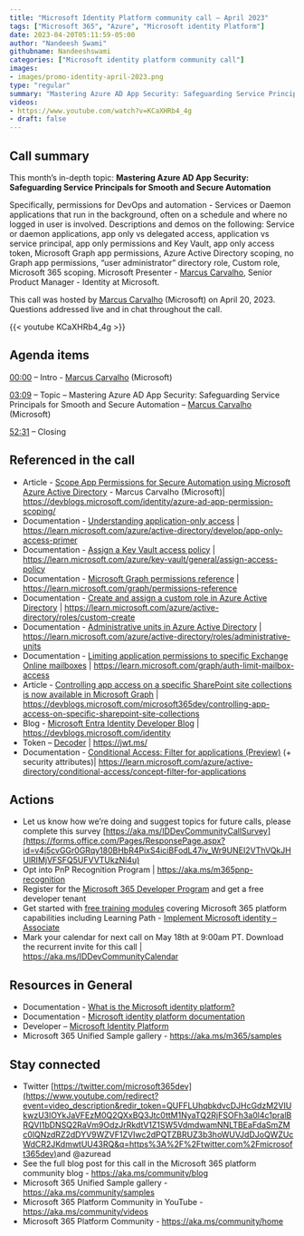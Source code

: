 ```yaml
---
title: "Microsoft Identity Platform community call – April 2023"
tags: ["Microsoft 365", "Azure", "Microsoft identity Platform"]
date: 2023-04-20T05:11:59-05:00
author: "Nandeesh Swami"
githubname: Nandeeshswami
categories: ["Microsoft identity platform community call"]
images:
- images/promo-identity-april-2023.png
type: "regular"
summary: "Mastering Azure AD App Security: Safeguarding Service Principals for Smooth and Secure Automation. Specifically, permissions for DevOps and automation - Services or Daemon applications that run in the background, Descriptions, demos and Q&A."
videos:
- https://www.youtube.com/watch?v=KCaXHRb4_4g
- draft: false
---
```


## Call summary

This month’s in-depth topic: **Mastering Azure AD App Security: Safeguarding Service Principals for Smooth and Secure Automation**

 Specifically, permissions for DevOps and automation - Services or Daemon applications that run in the background, often on a schedule and where no logged in user is involved. Descriptions and demos on the following: Service or daemon applications, app only vs delegated access, application vs service principal, app only permissions and Key Vault, app only access token, Microsoft Graph app permissions, Azure Active Directory scoping, no Graph app permissions, “user administrator” directory role, Custom role, Microsoft 365 scoping. Microsoft Presenter - [Marcus Carvalho](https://linkedin.com/in/marcusca), Senior Product Manager - Identity at Microsoft.

This call was hosted by [Marcus Carvalho](https://linkedin.com/in/marcusca) (Microsoft) on April 20, 2023. Questions addressed live and in chat throughout the call.

{{< youtube KCaXHRb4_4g >}}

## Agenda items

[00:00](https://youtu.be/KCaXHRb4_4g?t=0) – Intro - [Marcus Carvalho](https://linkedin.com/in/marcusca) (Microsoft)

[03:09](https://youtu.be/KCaXHRb4_4g?t=189) – Topic – Mastering Azure AD App Security: Safeguarding Service Principals for Smooth and Secure Automation – [Marcus Carvalho](https://linkedin.com/in/marcusca) (Microsoft)

[52:31](https://youtu.be/KCaXHRb4_4g?t=3151) – Closing

## Referenced in the call

* Article - [Scope App Permissions for Secure Automation using Microsoft Azure Active Directory](https://devblogs.microsoft.com/identity/azure-ad-app-permission-scoping/) - Marcus Carvalho (Microsoft)\| <https://devblogs.microsoft.com/identity/azure-ad-app-permission-scoping/>
* Documentation - [Understanding application-only access](https://learn.microsoft.com/azure/active-directory/develop/app-only-access-primer) \| <https://learn.microsoft.com/azure/active-directory/develop/app-only-access-primer>
* Documentation - [Assign a Key Vault access policy](https://learn.microsoft.com/azure/key-vault/general/assign-access-policy) \| <https://learn.microsoft.com/azure/key-vault/general/assign-access-policy>
* Documentation - [Microsoft Graph permissions reference](https://learn.microsoft.com/graph/permissions-reference) \| <https://learn.microsoft.com/graph/permissions-reference>
* Documentation - [Create and assign a custom role in Azure Active Directory](https://learn.microsoft.com/azure/active-directory/roles/custom-create) \| <https://learn.microsoft.com/azure/active-directory/roles/custom-create>
* Documentation - [Administrative units in Azure Active Directory](https://learn.microsoft.com/azure/active-directory/roles/administrative-units) \| <https://learn.microsoft.com/azure/active-directory/roles/administrative-units>
* Documentation - [Limiting application permissions to specific Exchange Online mailboxes](https://learn.microsoft.com/graph/auth-limit-mailbox-access) \| <https://learn.microsoft.com/graph/auth-limit-mailbox-access>
* Article - [Controlling app access on a specific SharePoint site collections is now available in Microsoft Graph](https://devblogs.microsoft.com/microsoft365dev/controlling-app-access-on-specific-sharepoint-site-collections) \| <https://devblogs.microsoft.com/microsoft365dev/controlling-app-access-on-specific-sharepoint-site-collections>
* Blog - [Microsoft Entra Identity Developer Blog](https://devblogs.microsoft.com/identity/) \| <https://devblogs.microsoft.com/identity>
* Token – [Decoder](https://jwt.ms/) \| <https://jwt.ms/>
* Documentation - [Conditional Access: Filter for applications (Preview)](https://learn.microsoft.com/azure/active-directory/conditional-access/concept-filter-for-applications) (+ security attributes)\| <https://learn.microsoft.com/azure/active-directory/conditional-access/concept-filter-for-applications>

## Actions

* Let us know how we’re doing and suggest topics for future calls, please complete this survey [https://aka.ms/IDDevCommunityCallSurvey](https://forms.office.com/Pages/ResponsePage.aspx?id=v4j5cvGGr0GRqy180BHbR4PixS4iciBFodL47iv_Wr9UNEI2VThVQkJHUlRIMjVFSFQ5UFVVTUkzNi4u)
* Opt into PnP Recognition Program \| <https://aka.ms/m365pnp-recognition>
* Register for the [Microsoft 365 Developer Program](https://aka.ms/m365/devprogram) and get a free developer tenant
* Get started with [free training modules](https://aka.ms/m365/dev/learn) covering Microsoft 365 platform capabilities including Learning Path - [Implement Microsoft identity – Associate](https://learn.microsoft.com/learn/paths/m365-identity-associate/)
* Mark your calendar for next call on May 18th at 9:00am PT. Download the recurrent invite for this call \| <https://aka.ms/IDDevCommunityCalendar>

## Resources in General

* Documentation - [What is the Microsoft identity platform?](https://learn.microsoft.com/azure/active-directory/develop/v2-overview)
* Documentation - [Microsoft identity platform documentation](https://learn.microsoft.com/azure/active-directory/develop/)
* Developer – [Microsoft Identity Platform](https://developer.microsoft.com/identity)
* Microsoft 365 Unified Sample gallery - <https://aka.ms/m365/samples>

## Stay connected

* Twitter [https://twitter.com/microsoft365dev](https://www.youtube.com/redirect?event=video_description&redir_token=QUFFLUhqbkdvcDJHcGdzM2VIUkwzU3lOYkJaVFEzM0Q2QXxBQ3Jtc0ttM1NyaTQ2RjFSOFh3a0l4c1pralBRQVI1bDNSQ2RaVm9OdzJrRkdtV1Z1SW5VdmdwamNNLTBEaFdaSmZMc0lQNzdRZ2dDYV9WZVF1ZVIwc2dPQTZBRUZ3b3hoWUVJdDJoQWZUcWdCR2JKdmwtUU43RQ&q=https%3A%2F%2Ftwitter.com%2Fmicrosoft365dev)​ and @azuread
* See the full blog post for this call in the Microsoft 365 platform community blog - <https://aka.ms/community/blog>
* Microsoft 365 Unified Sample gallery - <https://aka.ms/community/samples>
* Microsoft 365 Platform Community in YouTube - <https://aka.ms/community/videos>
* Microsoft 365 Platform Community - <https://aka.ms/community/home>
